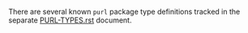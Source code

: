 
There are several known `purl` package type definitions tracked in the
separate [PURL-TYPES.rst](PURL-TYPES.rst) document.

